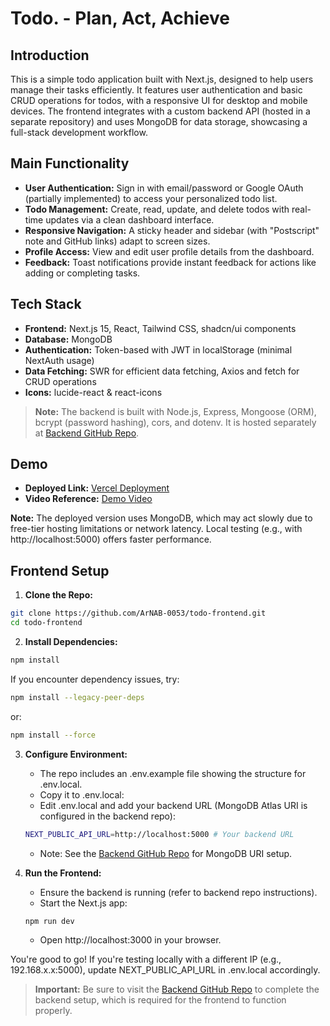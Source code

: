 # Todo. - Plan, Act, Achieve

## Introduction
This is a simple todo application built with Next.js, designed to help users manage their tasks efficiently. It features user authentication and basic CRUD operations for todos, with a responsive UI for desktop and mobile devices. The frontend integrates with a custom backend API (hosted in a separate repository) and uses MongoDB for data storage, showcasing a full-stack development workflow.

## Main Functionality
- **User Authentication:** Sign in with email/password or Google OAuth (partially implemented) to access your personalized todo list.
- **Todo Management:** Create, read, update, and delete todos with real-time updates via a clean dashboard interface.
- **Responsive Navigation:** A sticky header and sidebar (with "Postscript" note and GitHub links) adapt to screen sizes.
- **Profile Access:** View and edit user profile details from the dashboard.
- **Feedback:** Toast notifications provide instant feedback for actions like adding or completing tasks.

## Tech Stack
- **Frontend:** Next.js 15, React, Tailwind CSS, shadcn/ui components
- **Database:** MongoDB
- **Authentication:** Token-based with JWT in localStorage (minimal NextAuth usage)
- **Data Fetching:** SWR for efficient data fetching, Axios and fetch for CRUD operations
- **Icons:** lucide-react & react-icons

> **Note:** The backend is built with Node.js, Express, Mongoose (ORM), bcrypt (password hashing), cors, and dotenv. It is hosted separately at [Backend GitHub Repo](https://github.com/ArNAB-0053/todo-backend).

## Demo
- **Deployed Link:** [Vercel Deployment](https://todo-plan-act-achieve.vercel.app/)
- **Video Reference:** [Demo Video](https://streamable.com/kfj3d2)

**Note:** The deployed version uses MongoDB, which may act slowly due to free-tier hosting limitations or network latency. Local testing (e.g., with http://localhost:5000) offers faster performance.

## Frontend Setup
1. **Clone the Repo:**
```bash
git clone https://github.com/ArNAB-0053/todo-frontend.git
cd todo-frontend
```

2. **Install Dependencies:**
```bash
npm install
```
 If you encounter dependency issues, try:
```bash
npm install --legacy-peer-deps
```
 or:
```bash
npm install --force
```

3. **Configure Environment:**
   * The repo includes an .env.example file showing the structure for .env.local.
   * Copy it to .env.local:
   * Edit .env.local and add your backend URL (MongoDB Atlas URI is configured in the backend repo):
   ```bash
   NEXT_PUBLIC_API_URL=http://localhost:5000 # Your backend URL
   ```
   * Note: See the [Backend GitHub Repo](https://github.com/ArNAB-0053/todo-backend) for MongoDB URI setup.

4. **Run the Frontend:**
   * Ensure the backend is running (refer to backend repo instructions).
   * Start the Next.js app:
   ```bash
   npm run dev
   ```
   * Open http://localhost:3000 in your browser.

You're good to go! If you're testing locally with a different IP (e.g., 192.168.x.x:5000), update NEXT_PUBLIC_API_URL in .env.local accordingly.

> **Important:** Be sure to visit the [Backend GitHub Repo](https://github.com/ArNAB-0053/todo-backend) to complete the backend setup, which is required for the frontend to function properly.

